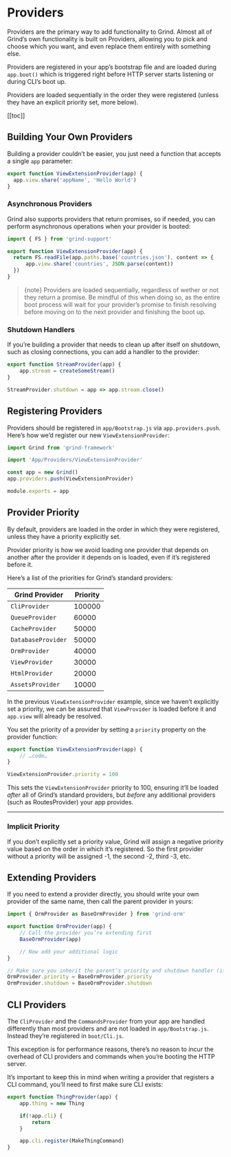 # Providers
Providers are the primary way to add functionality to Grind. Almost all of Grind’s own functionality is built on Providers, allowing you to pick and choose which you want, and even replace them entirely with something else.

Providers are registered in your app’s bootstrap file and are loaded during `app.boot()` which is triggered right before HTTP server starts listening or during CLI’s boot up.

Providers are loaded sequentially in the order they were registered (unless they have an explicit priority set, more below).

[[toc]]

## Building Your Own Providers
Building a provider couldn’t be easier, you just need a function that accepts a single `app` parameter:
```js
export function ViewExtensionProvider(app) {
  app.view.share('appName', 'Hello World')
}
```

### Asynchronous Providers
Grind also supports providers that return promises, so if needed, you can perform asynchronous operations when your provider is booted:
```js
import { FS } from 'grind-support'

export function ViewExtensionProvider(app) {
  return FS.readFile(app.paths.base('countries.json'), content => {
	  app.view.share('countries', JSON.parse(content))
  })
}
```

> {note} Providers are loaded sequentially, regardless of wether or not they return a promise.  Be mindful of this when doing so, as the entire boot process will wait for your provider’s promise to finish resolving before moving on to the next provider and finishing the boot up.

### Shutdown Handlers

If you’re building a provider that needs to clean up after itself on shutdown, such as closing connections, you can add a handler to the provider:

```js
export function StreamProvider(app) {
	app.stream = createSomeStream()	
}

StreamProvider.shutdown = app => app.stream.close()
```

## Registering Providers
Providers should be registered in `app/Bootstrap.js` via `app.providers.push`.  Here’s how we’d register our new `ViewExtensionProvider`:
```js
import Grind from 'grind-framework'

import 'App/Providers/ViewExtensionProvider'

const app = new Grind()
app.providers.push(ViewExtensionProvider)

module.exports = app
```

## Provider Priority
By default, providers are loaded in the order in which they were registered, unless they have a priority explicitly set.

Provider priority is how we avoid loading one provider that depends on another after the provider it depends on is loaded, even if it’s registered before it.

Here’s a list of the priorities for Grind’s standard providers:

| Grind Provider     | Priority |
| ------------------ | -------- |
| `CliProvider`      | 100000   |
| `QueueProvider`    | 60000    |
| `CacheProvider`    | 50000    |
| `DatabaseProvider` | 50000    |
| `OrmProvider`      | 40000    |
| `ViewProvider`     | 30000    |
| `HtmlProvider`     | 20000    |
| `AssetsProvider`   | 10000    |

In the previous `ViewExtensionProvider` example, since we haven’t explicitly set a priority, we can be assured that `ViewProvider` is loaded before it and `app.view` will already be resolved.

You set the priority of a provider by setting a `priority` property on the provider function:
```js
export function ViewExtensionProvider(app) {
	// …code…
}

ViewExtensionProvider.priority = 100
```

This sets the `ViewExtensionProvider` priority to 100, ensuring it’ll be loaded _after_ all of Grind’s standard providers, but _before_ any additional providers (such as RoutesProvider) your app provides.

---

### Implicit Priority
If you don’t explicitly set a priority value, Grind will assign a negative priority value based on the order in which it’s registered.  So the first provider without a priority will be assigned -1, the second -2, third -3, etc.

## Extending Providers
If you need to extend a provider directly, you should write your own provider of the same name, then call the parent provider in yours:
```js
import { OrmProvider as BaseOrmProvider } from 'grind-orm'

export function OrmProvider(app) {
	// Call the provider you’re extending first
	BaseOrmProvider(app)

	// Now add your additional logic
}

// Make sure you inherit the parent’s priority and shutdown handler (if applicable)
OrmProvider.priority = BaseOrmProvider.priority
OrmProvider.shutdown = BaseOrmProvider.shutdown

```

## CLI Providers
The `CliProvider` and the `CommandsProvider` from your app are handled differently than most providers and are not  loaded in `app/Bootstrap.js`.  Instead they’re registered in `boot/Cli.js`.

This exception is for performance reasons, there’s no reason to incur the overhead of CLI providers and commands when you’re booting the HTTP server.

It’s important to keep this in mind when writing a provider that registers a CLI command, you’ll need to first make sure CLI exists:
```js
export function ThingProvider(app) {
	app.thing = new Thing

	if(!app.cli) {
		return
	}

	app.cli.register(MakeThingCommand)
}
```
